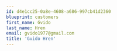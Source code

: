 ```yaml
---
id: d4e1cc25-0a8e-4608-a686-997cb41d2360
blueprint: customers
first_name: Gvido
last_name: Hren
email: gvido1977@gmail.com
title: 'Gvido Hren'
---
```


